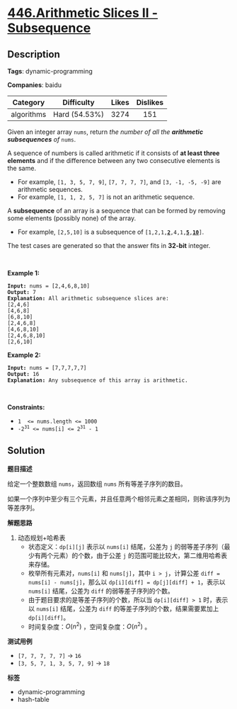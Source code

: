 # [446.Arithmetic Slices II - Subsequence](https://leetcode.com/problems/arithmetic-slices-ii-subsequence/description/)

## Description

**Tags**: dynamic-programming

**Companies**: baidu

|  Category  |  Difficulty   | Likes | Dislikes |
| :--------: | :-----------: | :---: | :------: |
| algorithms | Hard (54.53%) | 3274  |   151    |

<p>Given an integer array <code>nums</code>, return <em>the number of all the <strong>arithmetic subsequences</strong> of</em> <code>nums</code>.</p>
<p>A sequence of numbers is called arithmetic if it consists of <strong>at least three elements</strong> and if the difference between any two consecutive elements is the same.</p>
<ul>
  <li>For example, <code>[1, 3, 5, 7, 9]</code>, <code>[7, 7, 7, 7]</code>, and <code>[3, -1, -5, -9]</code> are arithmetic sequences.</li>
  <li>For example, <code>[1, 1, 2, 5, 7]</code> is not an arithmetic sequence.</li>
</ul>
<p>A <strong>subsequence</strong> of an array is a sequence that can be formed by removing some elements (possibly none) of the array.</p>
<ul>
  <li>For example, <code>[2,5,10]</code> is a subsequence of <code>[1,2,1,<strong><u>2</u></strong>,4,1,<u><strong>5</strong></u>,<u><strong>10</strong></u>]</code>.</li>
</ul>
<p>The test cases are generated so that the answer fits in <strong>32-bit</strong> integer.</p>
<p>&nbsp;</p>
<p><strong class="example">Example 1:</strong></p>
<pre><code><strong>Input:</strong> nums = [2,4,6,8,10]
<strong>Output:</strong> 7
<strong>Explanation:</strong> All arithmetic subsequence slices are:
[2,4,6]
[4,6,8]
[6,8,10]
[2,4,6,8]
[4,6,8,10]
[2,4,6,8,10]
[2,6,10]</code></pre>
<p><strong class="example">Example 2:</strong></p>
<pre><code><strong>Input:</strong> nums = [7,7,7,7,7]
<strong>Output:</strong> 16
<strong>Explanation:</strong> Any subsequence of this array is arithmetic.</code></pre>
<p>&nbsp;</p>
<p><strong>Constraints:</strong></p>
<ul>
  <li><code>1&nbsp; &lt;= nums.length &lt;= 1000</code></li>
  <li><code>-2<sup>31</sup> &lt;= nums[i] &lt;= 2<sup>31</sup> - 1</code></li>
</ul>

## Solution

**题目描述**

给定一个整数数组 `nums`，返回数组 `nums` 所有等差子序列的数目。

如果一个序列中至少有三个元素，并且任意两个相邻元素之差相同，则称该序列为等差序列。

**解题思路**

1. 动态规划+哈希表
   - 状态定义：`dp[i][j]` 表示以 `nums[i]` 结尾，公差为 `j` 的弱等差子序列（最少有两个元素）的个数，由于公差 `j` 的范围可能比较大，第二维用哈希表来存储。
   - 枚举所有元素对，`nums[i]` 和 `nums[j]`，其中 `i > j`，计算公差 `diff = nums[i] - nums[j]`，那么以 `dp[i][diff] = dp[j][diff] + 1`，表示以 `nums[i]` 结尾，公差为 `diff` 的弱等差子序列的个数。
   - 由于题目要求的是等差子序列的个数，所以当 `dp[i][diff] > 1` 时，表示以 `nums[i]` 结尾，公差为 `diff` 的等差子序列的个数，结果需要累加上 `dp[i][diff]`。
   - 时间复杂度：$O(n^2)$ ，空间复杂度：$O(n^2)$ 。

**测试用例**

- `[7, 7, 7, 7, 7]` -> `16`
- `[3, 5, 7, 1, 3, 5, 7, 9]` -> `18`

**标签**

- dynamic-programming
- hash-table
